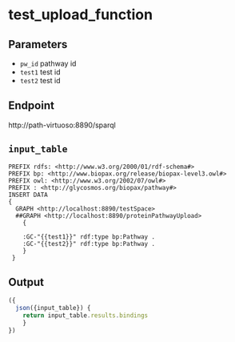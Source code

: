 # test_upload_function

## Parameters
* `pw_id` pathway id
* `test1` test id
* `test2` test id
## Endpoint
http://path-virtuoso:8890/sparql

## `input_table` 

```sparql
PREFIX rdfs: <http://www.w3.org/2000/01/rdf-schema#>
PREFIX bp: <http://www.biopax.org/release/biopax-level3.owl#>
PREFIX owl: <http://www.w3.org/2002/07/owl#>
PREFIX : <http://glycosmos.org/biopax/pathway#>
INSERT DATA
{
  GRAPH <http://localhost:8890/testSpace>  
  ##GRAPH <http://localhost:8890/proteinPathwayUpload>
    {
     
	:GC-"{{test1}}" rdf:type bp:Pathway .
    :GC-"{{test2}}" rdf:type bp:Pathway .
    }   
 }

```
 ## Output

```javascript
({
  json({input_table}) {
    return input_table.results.bindings
    }
})
```   